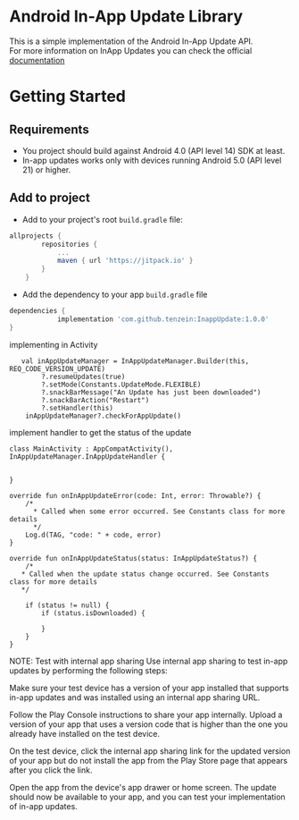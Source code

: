 
# Android In-App Update Library
  

This is a simple implementation of the Android In-App Update API.   
For more information on InApp Updates you can check the official [documentation](https://developer.android.com/guide/app-bundle/in-app-updates)


# Getting Started

## Requirements
* You project should build against Android 4.0 (API level 14) SDK at least.
* In-app updates works only with devices running Android 5.0 (API level 21) or higher.

## Add to project
* Add to your project's root `build.gradle` file:  
```groovy
allprojects {
		repositories {
			...
			maven { url 'https://jitpack.io' }
		}
	}
```
* Add the dependency to your app `build.gradle` file
```groovy
dependencies {  
	        implementation 'com.github.tenzein:InappUpdate:1.0.0'
}
```
implementing in Activity


       val inAppUpdateManager = InAppUpdateManager.Builder(this, REQ_CODE_VERSION_UPDATE)
            ?.resumeUpdates(true)
            ?.setMode(Constants.UpdateMode.FLEXIBLE)
            ?.snackBarMessage("An Update has just been downloaded")
            ?.snackBarAction("Restart")
            ?.setHandler(this) 
	    inAppUpdateManager?.checkForAppUpdate()
	    
	
implement handler to get the status of the update
	
	class MainActivity : AppCompatActivity(), InAppUpdateManager.InAppUpdateHandler {
	
	
	}
	
	override fun onInAppUpdateError(code: Int, error: Throwable?) {
        /*
          * Called when some error occurred. See Constants class for more details
          */
        Log.d(TAG, "code: " + code, error)
    }

    override fun onInAppUpdateStatus(status: InAppUpdateStatus?) {
        /*
       * Called when the update status change occurred. See Constants class for more details
       */

        if (status != null) {
            if (status.isDownloaded) {

            }
        }
    }
	
	
NOTE: 
Test with internal app sharing
Use internal app sharing to test in-app updates by performing the following steps:

Make sure your test device has a version of your app installed that supports in-app updates and was installed using an internal app sharing URL.

Follow the Play Console instructions to share your app internally. Upload a version of your app that uses a version code that is higher than the one you already have installed on the test device.

On the test device, click the internal app sharing link for the updated version of your app but do not install the app from the Play Store page that appears after you click the link.

Open the app from the device's app drawer or home screen. The update should now be available to your app, and you can test your implementation of in-app updates.
